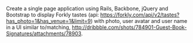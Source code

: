 Create a single page application using Rails, Backbone, jQuery and Bootstrap to display Forkly tastes (api: https://forkly.com/api/v2/tastes?has_photo=1&has_venue=1&limit=9) with photo, user avatar and user name in a UI similar to/matching, http://dribbble.com/shots/784901-Guest-Book-Signatures/attachments/78903.